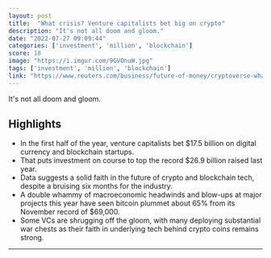 ```yaml
---
layout: post
title:  "What crisis? Venture capitalists bet big on crypto"
description: "It's not all doom and gloom."
date: "2022-07-27 09:09:44"
categories: ['investment', 'million', 'blockchain']
score: 18
image: "https://i.imgur.com/9GVOnuW.jpg"
tags: ['investment', 'million', 'blockchain']
link: "https://www.reuters.com/business/future-of-money/cryptoverse-what-crisis-venture-capitalists-bet-big-crypto-2022-07-26/"
---
```


It's not all doom and gloom.

## Highlights

- In the first half of the year, venture capitalists bet $17.5 billion on digital currency and blockchain startups.
- That puts investment on course to top the record $26.9 billion raised last year.
- Data suggests a solid faith in the future of crypto and blockchain tech, despite a bruising six months for the industry.
- A double whammy of macroeconomic headwinds and blow-ups at major projects this year have seen bitcoin plummet about 65% from its November record of $69,000.
- Some VCs are shrugging off the gloom, with many deploying substantial war chests as their faith in underlying tech behind crypto coins remains strong.

---
